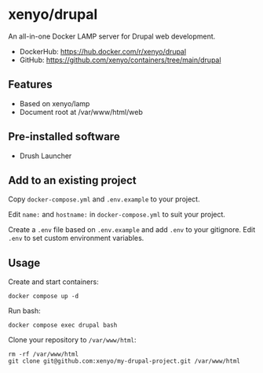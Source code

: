 # xenyo/drupal

An all-in-one Docker LAMP server for Drupal web development.

- DockerHub: https://hub.docker.com/r/xenyo/drupal
- GitHub: https://github.com/xenyo/containers/tree/main/drupal

## Features

- Based on xenyo/lamp
- Document root at /var/www/html/web

## Pre-installed software

- Drush Launcher

## Add to an existing project

Copy `docker-compose.yml` and `.env.example` to your project.

Edit `name:` and `hostname:` in `docker-compose.yml` to suit your project.

Create a `.env` file based on `.env.example` and add `.env` to your gitignore.
Edit `.env` to set custom environment variables.

## Usage

Create and start containers:

```
docker compose up -d
```

Run bash:

```
docker compose exec drupal bash
```

Clone your repository to `/var/www/html`:

```
rm -rf /var/www/html
git clone git@github.com:xenyo/my-drupal-project.git /var/www/html
```
